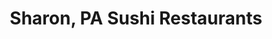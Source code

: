 ---
layout: city
title: Sharon, PA Sushi Restaurants
permalink: /pennsylvania/sharon/
stateAbbr: PA
stateName: Pennsylvania
cityName: Sharon
---